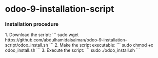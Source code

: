 # odoo-9-installation-script

<h3>Installation procedure</h3>
1. Download the script:
```
sudo wget https://github.com/abdulhamidalsalman/odoo-9-installation-script/odoo_install.sh 
```
2. Make the script executable:
```
sudo chmod +x odoo_install.sh
```
3. Execute the script:
```
sudo ./odoo_install.sh
```

```
